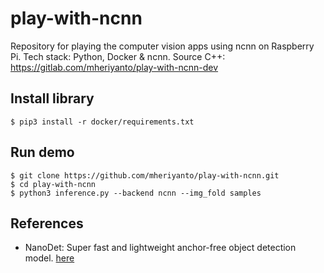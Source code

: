 # play-with-ncnn
Repository for playing the computer vision apps using ncnn on Raspberry Pi. Tech stack: Python, Docker &amp; ncnn. Source C++: https://gitlab.com/mheriyanto/play-with-ncnn-dev 

## Install library

```console
$ pip3 install -r docker/requirements.txt
```
## Run demo

```console
$ git clone https://github.com/mheriyanto/play-with-ncnn.git
$ cd play-with-ncnn
$ python3 inference.py --backend ncnn --img_fold samples
```

## References
+ NanoDet: Super fast and lightweight anchor-free object detection model. [here](https://github.com/RangiLyu/nanodet)
